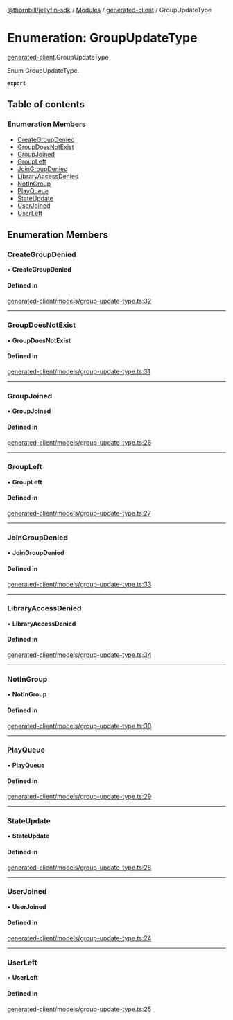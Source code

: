 [@thornbill/jellyfin-sdk](../README.md) / [Modules](../modules.md) / [generated-client](../modules/generated_client.md) / GroupUpdateType

# Enumeration: GroupUpdateType

[generated-client](../modules/generated_client.md).GroupUpdateType

Enum GroupUpdateType.

**`export`**

## Table of contents

### Enumeration Members

- [CreateGroupDenied](generated_client.GroupUpdateType.md#creategroupdenied)
- [GroupDoesNotExist](generated_client.GroupUpdateType.md#groupdoesnotexist)
- [GroupJoined](generated_client.GroupUpdateType.md#groupjoined)
- [GroupLeft](generated_client.GroupUpdateType.md#groupleft)
- [JoinGroupDenied](generated_client.GroupUpdateType.md#joingroupdenied)
- [LibraryAccessDenied](generated_client.GroupUpdateType.md#libraryaccessdenied)
- [NotInGroup](generated_client.GroupUpdateType.md#notingroup)
- [PlayQueue](generated_client.GroupUpdateType.md#playqueue)
- [StateUpdate](generated_client.GroupUpdateType.md#stateupdate)
- [UserJoined](generated_client.GroupUpdateType.md#userjoined)
- [UserLeft](generated_client.GroupUpdateType.md#userleft)

## Enumeration Members

### CreateGroupDenied

• **CreateGroupDenied**

#### Defined in

[generated-client/models/group-update-type.ts:32](https://github.com/thornbill/jellyfin-sdk-typescript/blob/03092f3/src/generated-client/models/group-update-type.ts#L32)

___

### GroupDoesNotExist

• **GroupDoesNotExist**

#### Defined in

[generated-client/models/group-update-type.ts:31](https://github.com/thornbill/jellyfin-sdk-typescript/blob/03092f3/src/generated-client/models/group-update-type.ts#L31)

___

### GroupJoined

• **GroupJoined**

#### Defined in

[generated-client/models/group-update-type.ts:26](https://github.com/thornbill/jellyfin-sdk-typescript/blob/03092f3/src/generated-client/models/group-update-type.ts#L26)

___

### GroupLeft

• **GroupLeft**

#### Defined in

[generated-client/models/group-update-type.ts:27](https://github.com/thornbill/jellyfin-sdk-typescript/blob/03092f3/src/generated-client/models/group-update-type.ts#L27)

___

### JoinGroupDenied

• **JoinGroupDenied**

#### Defined in

[generated-client/models/group-update-type.ts:33](https://github.com/thornbill/jellyfin-sdk-typescript/blob/03092f3/src/generated-client/models/group-update-type.ts#L33)

___

### LibraryAccessDenied

• **LibraryAccessDenied**

#### Defined in

[generated-client/models/group-update-type.ts:34](https://github.com/thornbill/jellyfin-sdk-typescript/blob/03092f3/src/generated-client/models/group-update-type.ts#L34)

___

### NotInGroup

• **NotInGroup**

#### Defined in

[generated-client/models/group-update-type.ts:30](https://github.com/thornbill/jellyfin-sdk-typescript/blob/03092f3/src/generated-client/models/group-update-type.ts#L30)

___

### PlayQueue

• **PlayQueue**

#### Defined in

[generated-client/models/group-update-type.ts:29](https://github.com/thornbill/jellyfin-sdk-typescript/blob/03092f3/src/generated-client/models/group-update-type.ts#L29)

___

### StateUpdate

• **StateUpdate**

#### Defined in

[generated-client/models/group-update-type.ts:28](https://github.com/thornbill/jellyfin-sdk-typescript/blob/03092f3/src/generated-client/models/group-update-type.ts#L28)

___

### UserJoined

• **UserJoined**

#### Defined in

[generated-client/models/group-update-type.ts:24](https://github.com/thornbill/jellyfin-sdk-typescript/blob/03092f3/src/generated-client/models/group-update-type.ts#L24)

___

### UserLeft

• **UserLeft**

#### Defined in

[generated-client/models/group-update-type.ts:25](https://github.com/thornbill/jellyfin-sdk-typescript/blob/03092f3/src/generated-client/models/group-update-type.ts#L25)
